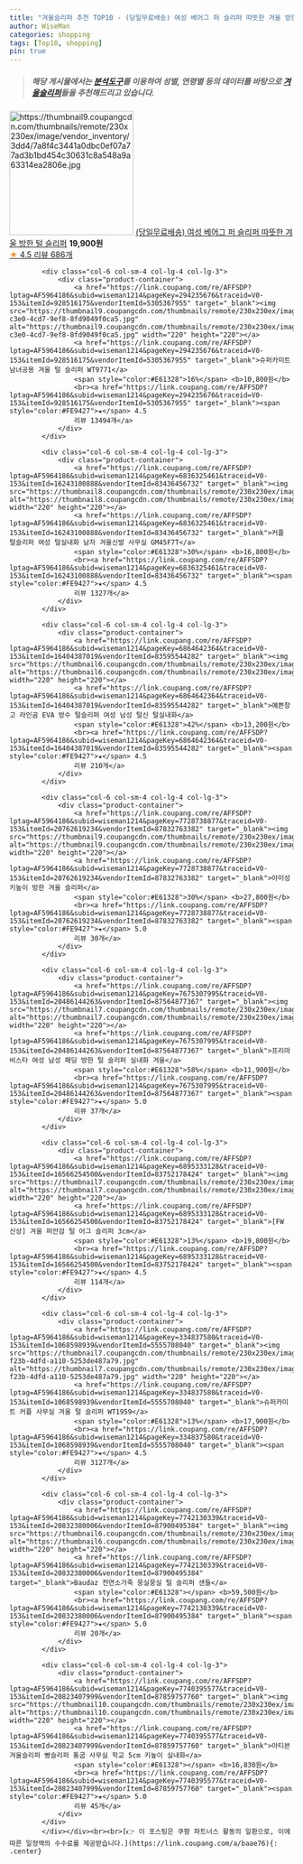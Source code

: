 ```yaml
---
title: "겨울슬리퍼 추천 TOP10 - (당일무료배송) 여성 베어그 퍼 슬리퍼 따뜻한 겨울 방한 털 슬리퍼"
author: WiseMan
categories: shopping
tags: [Top10, shopping]
pin: true
---
```


> ##### 해당 게시물에서는 [**분석도구**](https://itemscout.io/)를 이용하여 **성별**, **연령별** 등의 데이터를 바탕으로 [**겨울슬리퍼**](https://link.coupang.com/a/baae76)들을 추천해드리고 있습니다.
<div class="container"><div class="row">
            <div class="col-6 col-sm-4 col-lg-4 col-lg-3">
                <div class="product-container">
                    <a href="https://link.coupang.com/re/AFFSDP?lptag=AF5964186&subid=wiseman1214&pageKey=6859457181&traceid=V0-153&itemId=16370925305&vendorItemId=83562441281" target="_blank"><img src="https://thumbnail9.coupangcdn.com/thumbnails/remote/230x230ex/image/vendor_inventory/3dd4/7a8f4c3441a0dbc0ef07a77ad3b1bd454c30631c8a548a9a63314ea2806e.jpg" alt="https://thumbnail9.coupangcdn.com/thumbnails/remote/230x230ex/image/vendor_inventory/3dd4/7a8f4c3441a0dbc0ef07a77ad3b1bd454c30631c8a548a9a63314ea2806e.jpg" width="220" height="220"></a>
                    <a href="https://link.coupang.com/re/AFFSDP?lptag=AF5964186&subid=wiseman1214&pageKey=6859457181&traceid=V0-153&itemId=16370925305&vendorItemId=83562441281" target="_blank">(당일무료배송) 여성 베어그 퍼 슬리퍼 따뜻한 겨울 방한 털 슬리퍼</a>
                    <span style="color:#E61328"></span> <b>19,900원</b>
                    <br><a href="https://link.coupang.com/re/AFFSDP?lptag=AF5964186&subid=wiseman1214&pageKey=6859457181&traceid=V0-153&itemId=16370925305&vendorItemId=83562441281" target="_blank"><span style="color:#FE9427">★</span> 4.5
                    리뷰 686개</a>
                </div>
            </div>
            
            <div class="col-6 col-sm-4 col-lg-4 col-lg-3">
                <div class="product-container">
                    <a href="https://link.coupang.com/re/AFFSDP?lptag=AF5964186&subid=wiseman1214&pageKey=294235676&traceid=V0-153&itemId=928516175&vendorItemId=5305367955" target="_blank"><img src="https://thumbnail9.coupangcdn.com/thumbnails/remote/230x230ex/image/retail/images/2019/09/02/17/7/eb35c19f-c3e0-4cd7-9ef8-8fd9049f0ca5.jpg" alt="https://thumbnail9.coupangcdn.com/thumbnails/remote/230x230ex/image/retail/images/2019/09/02/17/7/eb35c19f-c3e0-4cd7-9ef8-8fd9049f0ca5.jpg" width="220" height="220"></a>
                    <a href="https://link.coupang.com/re/AFFSDP?lptag=AF5964186&subid=wiseman1214&pageKey=294235676&traceid=V0-153&itemId=928516175&vendorItemId=5305367955" target="_blank">슈퍼카미트 남녀공용 겨울 털 슬리퍼 WT9771</a>
                    <span style="color:#E61328">16%</span> <b>10,800원</b>
                    <br><a href="https://link.coupang.com/re/AFFSDP?lptag=AF5964186&subid=wiseman1214&pageKey=294235676&traceid=V0-153&itemId=928516175&vendorItemId=5305367955" target="_blank"><span style="color:#FE9427">★</span> 4.5
                    리뷰 13494개</a>
                </div>
            </div>
            
            <div class="col-6 col-sm-4 col-lg-4 col-lg-3">
                <div class="product-container">
                    <a href="https://link.coupang.com/re/AFFSDP?lptag=AF5964186&subid=wiseman1214&pageKey=6836325461&traceid=V0-153&itemId=16243100888&vendorItemId=83436456732" target="_blank"><img src="https://thumbnail8.coupangcdn.com/thumbnails/remote/230x230ex/image/vendor_inventory/1f9a/27c45cc824f4e89cd8a6d49f7d4502528e9c9444f0f96a710bbe386d58da.jpg" alt="https://thumbnail8.coupangcdn.com/thumbnails/remote/230x230ex/image/vendor_inventory/1f9a/27c45cc824f4e89cd8a6d49f7d4502528e9c9444f0f96a710bbe386d58da.jpg" width="220" height="220"></a>
                    <a href="https://link.coupang.com/re/AFFSDP?lptag=AF5964186&subid=wiseman1214&pageKey=6836325461&traceid=V0-153&itemId=16243100888&vendorItemId=83436456732" target="_blank">커플 털슬리퍼 여성 털실내화 남자 겨울신발 사무실 GM45F7T</a>
                    <span style="color:#E61328">30%</span> <b>16,800원</b>
                    <br><a href="https://link.coupang.com/re/AFFSDP?lptag=AF5964186&subid=wiseman1214&pageKey=6836325461&traceid=V0-153&itemId=16243100888&vendorItemId=83436456732" target="_blank"><span style="color:#FE9427">★</span> 4.5
                    리뷰 1327개</a>
                </div>
            </div>
            
            <div class="col-6 col-sm-4 col-lg-4 col-lg-3">
                <div class="product-container">
                    <a href="https://link.coupang.com/re/AFFSDP?lptag=AF5964186&subid=wiseman1214&pageKey=6864642364&traceid=V0-153&itemId=16404387019&vendorItemId=83595544282" target="_blank"><img src="https://thumbnail6.coupangcdn.com/thumbnails/remote/230x230ex/image/vendor_inventory/df1a/82bbdc045e329011568fa3f15a0efb6b9c0b0d8808a3f09c3822e4fe3dee.jpg" alt="https://thumbnail6.coupangcdn.com/thumbnails/remote/230x230ex/image/vendor_inventory/df1a/82bbdc045e329011568fa3f15a0efb6b9c0b0d8808a3f09c3822e4fe3dee.jpg" width="220" height="220"></a>
                    <a href="https://link.coupang.com/re/AFFSDP?lptag=AF5964186&subid=wiseman1214&pageKey=6864642364&traceid=V0-153&itemId=16404387019&vendorItemId=83595544282" target="_blank">예쁜창고 라인곰 EVA 방수 털슬리퍼 여성 남성 털신 털실내화</a>
                    <span style="color:#E61328">42%</span> <b>13,200원</b>
                    <br><a href="https://link.coupang.com/re/AFFSDP?lptag=AF5964186&subid=wiseman1214&pageKey=6864642364&traceid=V0-153&itemId=16404387019&vendorItemId=83595544282" target="_blank"><span style="color:#FE9427">★</span> 4.5
                    리뷰 210개</a>
                </div>
            </div>
            
            <div class="col-6 col-sm-4 col-lg-4 col-lg-3">
                <div class="product-container">
                    <a href="https://link.coupang.com/re/AFFSDP?lptag=AF5964186&subid=wiseman1214&pageKey=7728738877&traceid=V0-153&itemId=20762619234&vendorItemId=87832763382" target="_blank"><img src="https://thumbnail9.coupangcdn.com/thumbnails/remote/230x230ex/image/vendor_inventory/fa07/23b3cdcd569474f7773a08d60d4e455164f6f21a7801d84eee86aa0472fb.jpg" alt="https://thumbnail9.coupangcdn.com/thumbnails/remote/230x230ex/image/vendor_inventory/fa07/23b3cdcd569474f7773a08d60d4e455164f6f21a7801d84eee86aa0472fb.jpg" width="220" height="220"></a>
                    <a href="https://link.coupang.com/re/AFFSDP?lptag=AF5964186&subid=wiseman1214&pageKey=7728738877&traceid=V0-153&itemId=20762619234&vendorItemId=87832763382" target="_blank">아미성 키높이 방한 겨울 슬리퍼</a>
                    <span style="color:#E61328">30%</span> <b>27,800원</b>
                    <br><a href="https://link.coupang.com/re/AFFSDP?lptag=AF5964186&subid=wiseman1214&pageKey=7728738877&traceid=V0-153&itemId=20762619234&vendorItemId=87832763382" target="_blank"><span style="color:#FE9427">★</span> 5.0
                    리뷰 30개</a>
                </div>
            </div>
            
            <div class="col-6 col-sm-4 col-lg-4 col-lg-3">
                <div class="product-container">
                    <a href="https://link.coupang.com/re/AFFSDP?lptag=AF5964186&subid=wiseman1214&pageKey=7675307995&traceid=V0-153&itemId=20486144263&vendorItemId=87564877367" target="_blank"><img src="https://thumbnail7.coupangcdn.com/thumbnails/remote/230x230ex/image/vendor_inventory/0434/501716fe0998ac73b9f63dc056b41139f1c5593cae8d7e808c8ed233c923.jpg" alt="https://thumbnail7.coupangcdn.com/thumbnails/remote/230x230ex/image/vendor_inventory/0434/501716fe0998ac73b9f63dc056b41139f1c5593cae8d7e808c8ed233c923.jpg" width="220" height="220"></a>
                    <a href="https://link.coupang.com/re/AFFSDP?lptag=AF5964186&subid=wiseman1214&pageKey=7675307995&traceid=V0-153&itemId=20486144263&vendorItemId=87564877367" target="_blank">프리마비스타 여성 남성 패딩 방한 털 슬리퍼 실내화 겨울</a>
                    <span style="color:#E61328">58%</span> <b>11,900원</b>
                    <br><a href="https://link.coupang.com/re/AFFSDP?lptag=AF5964186&subid=wiseman1214&pageKey=7675307995&traceid=V0-153&itemId=20486144263&vendorItemId=87564877367" target="_blank"><span style="color:#FE9427">★</span> 5.0
                    리뷰 37개</a>
                </div>
            </div>
            
            <div class="col-6 col-sm-4 col-lg-4 col-lg-3">
                <div class="product-container">
                    <a href="https://link.coupang.com/re/AFFSDP?lptag=AF5964186&subid=wiseman1214&pageKey=6895333128&traceid=V0-153&itemId=16566254500&vendorItemId=83752178424" target="_blank"><img src="https://thumbnail7.coupangcdn.com/thumbnails/remote/230x230ex/image/vendor_inventory/ddde/6022a896cd63e6b297adecec8b61e030f9092b434c24c2f85900372568cd.jpg" alt="https://thumbnail7.coupangcdn.com/thumbnails/remote/230x230ex/image/vendor_inventory/ddde/6022a896cd63e6b297adecec8b61e030f9092b434c24c2f85900372568cd.jpg" width="220" height="220"></a>
                    <a href="https://link.coupang.com/re/AFFSDP?lptag=AF5964186&subid=wiseman1214&pageKey=6895333128&traceid=V0-153&itemId=16566254500&vendorItemId=83752178424" target="_blank">[FW 신상] 겨울 퍼안감 털 어그 슬리퍼 3cm</a>
                    <span style="color:#E61328">13%</span> <b>19,800원</b>
                    <br><a href="https://link.coupang.com/re/AFFSDP?lptag=AF5964186&subid=wiseman1214&pageKey=6895333128&traceid=V0-153&itemId=16566254500&vendorItemId=83752178424" target="_blank"><span style="color:#FE9427">★</span> 4.5
                    리뷰 114개</a>
                </div>
            </div>
            
            <div class="col-6 col-sm-4 col-lg-4 col-lg-3">
                <div class="product-container">
                    <a href="https://link.coupang.com/re/AFFSDP?lptag=AF5964186&subid=wiseman1214&pageKey=334837580&traceid=V0-153&itemId=1068598939&vendorItemId=5555708040" target="_blank"><img src="https://thumbnail7.coupangcdn.com/thumbnails/remote/230x230ex/image/retail/images/2019/11/12/9/3/d855879f-f23b-4dfd-a110-5253de487a79.jpg" alt="https://thumbnail7.coupangcdn.com/thumbnails/remote/230x230ex/image/retail/images/2019/11/12/9/3/d855879f-f23b-4dfd-a110-5253de487a79.jpg" width="220" height="220"></a>
                    <a href="https://link.coupang.com/re/AFFSDP?lptag=AF5964186&subid=wiseman1214&pageKey=334837580&traceid=V0-153&itemId=1068598939&vendorItemId=5555708040" target="_blank">슈퍼카미트 커플 사무실 겨울 털 슬리퍼 WT1959</a>
                    <span style="color:#E61328">13%</span> <b>17,900원</b>
                    <br><a href="https://link.coupang.com/re/AFFSDP?lptag=AF5964186&subid=wiseman1214&pageKey=334837580&traceid=V0-153&itemId=1068598939&vendorItemId=5555708040" target="_blank"><span style="color:#FE9427">★</span> 4.5
                    리뷰 3127개</a>
                </div>
            </div>
            
            <div class="col-6 col-sm-4 col-lg-4 col-lg-3">
                <div class="product-container">
                    <a href="https://link.coupang.com/re/AFFSDP?lptag=AF5964186&subid=wiseman1214&pageKey=7742130339&traceid=V0-153&itemId=20832380006&vendorItemId=87900495384" target="_blank"><img src="https://thumbnail6.coupangcdn.com/thumbnails/remote/230x230ex/image/vendor_inventory/3ce3/3540ef6df8be3ebb326dde75912faf7adc12bff416417dc711c62f29b41e.png" alt="https://thumbnail6.coupangcdn.com/thumbnails/remote/230x230ex/image/vendor_inventory/3ce3/3540ef6df8be3ebb326dde75912faf7adc12bff416417dc711c62f29b41e.png" width="220" height="220"></a>
                    <a href="https://link.coupang.com/re/AFFSDP?lptag=AF5964186&subid=wiseman1214&pageKey=7742130339&traceid=V0-153&itemId=20832380006&vendorItemId=87900495384" target="_blank">Baudaz 천연소가죽 뭉실뭉실 털 슬리퍼 샌들</a>
                    <span style="color:#E61328"></span> <b>59,500원</b>
                    <br><a href="https://link.coupang.com/re/AFFSDP?lptag=AF5964186&subid=wiseman1214&pageKey=7742130339&traceid=V0-153&itemId=20832380006&vendorItemId=87900495384" target="_blank"><span style="color:#FE9427">★</span> 5.0
                    리뷰 20개</a>
                </div>
            </div>
            
            <div class="col-6 col-sm-4 col-lg-4 col-lg-3">
                <div class="product-container">
                    <a href="https://link.coupang.com/re/AFFSDP?lptag=AF5964186&subid=wiseman1214&pageKey=7740395577&traceid=V0-153&itemId=20823407999&vendorItemId=87859757760" target="_blank"><img src="https://thumbnail10.coupangcdn.com/thumbnails/remote/230x230ex/image/vendor_inventory/a6fb/b7db7f0610ab0d6273cd957e303daafe2ef342cb7ebdec7afb0dd5954dc8.png" alt="https://thumbnail10.coupangcdn.com/thumbnails/remote/230x230ex/image/vendor_inventory/a6fb/b7db7f0610ab0d6273cd957e303daafe2ef342cb7ebdec7afb0dd5954dc8.png" width="220" height="220"></a>
                    <a href="https://link.coupang.com/re/AFFSDP?lptag=AF5964186&subid=wiseman1214&pageKey=7740395577&traceid=V0-153&itemId=20823407999&vendorItemId=87859757760" target="_blank">아티븐 겨울슬리퍼 빵슬리퍼 통굽 사무실 학교 5cm 키높이 실내화</a>
                    <span style="color:#E61328"></span> <b>16,830원</b>
                    <br><a href="https://link.coupang.com/re/AFFSDP?lptag=AF5964186&subid=wiseman1214&pageKey=7740395577&traceid=V0-153&itemId=20823407999&vendorItemId=87859757760" target="_blank"><span style="color:#FE9427">★</span> 5.0
                    리뷰 45개</a>
                </div>
            </div>
            </div></div><br><br>[👉 이 포스팅은 쿠팡 파트너스 활동의 일환으로, 이에 따른 일정액의 수수료를 제공받습니다.](https://link.coupang.com/a/baae76){: .center}